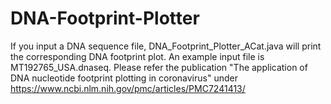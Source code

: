 # DNA-Footprint-Plotter
If you input a DNA sequence file, DNA_Footprint_Plotter_ACat.java will print the corresponding DNA footprint plot.
An example input file is MT192765_USA.dnaseq.
Please refer the publication "The application of DNA nucleotide footprint plotting in coronavirus" under https://www.ncbi.nlm.nih.gov/pmc/articles/PMC7241413/

